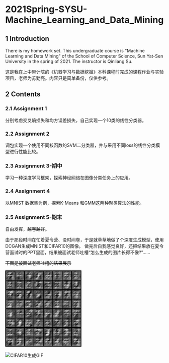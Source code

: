 # 2021Spring-SYSU-Machine_Learning_and_Data_Mining

## 1 Introduction
There is my homework set. This undergraduate course is "Machine Learning and Data Mining" of the School of Computer Science, Sun Yat-Sen University in the spring of 2021. The instructor is Qinliang Su. 

这是我在上中带计院的《机器学习与数据挖掘》本科课程时完成的课程作业与实验项目，老师为苏勤亮。内容只是简单备份，仅供参考。

## 2 Contents
### 2.1 Assignment 1
分别考虑交叉熵损失和均方误差损失，自己实现一个10类的线性分类器。

### 2.2 Assignment 2
调包实现一个使用不同核函数的SVM二分类器，并与采用不同loss的线性分类模型进行性能比较。

### 2.3 Assignment 3-期中
学习一种深度学习框架，探索神经网络在图像分类任务上的应用。

### 2.4 Assignment 4
以MNIST 数据集为例，探索K-Means 和GMM这两种聚类算法的性能。

### 2.5 Assignment 5-期末
自由发挥，~~越卷越好~~。

由于那段时间在忙着夏令营、没时间卷，于是就草草地做了个深度生成模型，使用DCGAN生成MNIST和CIFAR10的图像。
做完后自我感觉良好，还把结果放在夏令营面试时的PPT里面，结果被面试老师吐槽“怎么生成的图片长得不像?”……

~~下面是被面试老师吐槽的结果展示~~

![MNIST生成GIF](https://github.com/cnhaox/2021spring-SYSU-Machine_Learning_And_Data_Mining/blob/master/18308013-%E9%99%88%E5%AE%B6%E8%B1%AA-assignment5/results/output.gif)

![CIFAR10生成GIF](https://github.com/cnhaox/2021spring-SYSU-Machine_Learning_And_Data_Mining/blob/master/18308013-%E9%99%88%E5%AE%B6%E8%B1%AA-assignment5/results/output2.gif)

